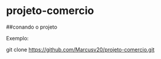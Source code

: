 # projeto-comercio

##conando o projeto

Exemplo:

git clone https://github.com/Marcusv20/projeto-comercio.git
